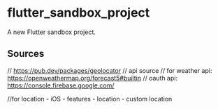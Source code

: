 # flutter_sandbox_project

A new Flutter sandbox project.

## Sources
// https://pub.dev/packages/geolocator
// api source
// for weather api: https://openweathermap.org/forecast5#builtin
// oauth api: https://console.firebase.google.com/

//for location - iOS - features - location - custom location